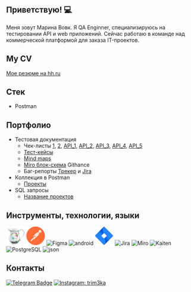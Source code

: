 
## Приветствую! :computer:

Меня зовут Марина Вовк. Я QA Enginner, специализируюсь на тестировании API и web приложений. Сейчас работаю в команде над коммерческой платформой для заказа IT-проектов.



## My CV

[Мое резюме на hh.ru](https://hh.ru/resume/63e564b7ff0b6c47220039ed1f6a4630707457?hhtmFrom=resume_list)

## Стек
- Postman

## Портфолио

+ Тестовая документация
    + Чек-листы [1](https://drive.google.com/file/d/1JDiYT1FeY_2zyP-9tJdPNGR-wtML2wNw/view?usp=share_link), [2](https://drive.google.com/file/d/1_XJ8hGlNMXYkVx41_zXLfORk8CDwhBjZ/view?usp=share_link), [API_1](https://drive.google.com/file/d/1hRa9ItLrkUm2SkX3rwfPRoY6EbpOu-tJ/view?usp=share_link), [API_2](https://drive.google.com/file/d/13eVctwlJqz_Dj_I0RmQqQB-U20l5SeJJ/view?usp=share_link), [API_3](https://drive.google.com/file/d/17cKgdxBNkhKX-FJbVjtTRR6Y4574WBu6/view?usp=share_link), [API_4](https://drive.google.com/file/d/1bWmCKDLspnql33_tOO-s0dv2jH00yBg0/view?usp=share_link), [API_5](https://drive.google.com/file/d/1hrPiQz3TieFp743CnD7MabjuaCrnLF2v/view?usp=share_link)
    + [Тест-кейсы](https://drive.google.com/file/d/1FsPbqTV61kAFWfhVAT8qSF7_UEl_iAPE/view?usp=sharing)
    + [Mind maps](https://drive.google.com/file/d/1gIEGMA3XZraVeJXg4gf_lwEctQINOrWp/view?usp=sharing)
    + [Miro блок-схема](https://drive.google.com/file/d/14WO8yKoyHTZ5SAfLO0DNTCS3onRZirIW/view?usp=sharing) Githance
    + Баг-репорты [Трекер](https://drive.google.com/drive/folders/1IOy3yOGCzQHqPGSjKQ4TTf9n3HH6Msa_?usp=share_link) и [Jira](https://drive.google.com/file/d/1t8kk6_GimLbON0mF7rS8u8iXrDYVxKqD/view?usp=sharing)
+ Коллекция в Postman
    + [Проекты](https://drive.google.com/file/d/1sdBHQq72onrW_uJYJ1r6_S-UuBZ9zVel/view?usp=sharing)
+ SQL запросы
    + [Название проектов]()

## Инструменты, технологии, языки
<img src="https://github.com/qajenna/qajenna/raw/main/icons/Charles.png" alt="Charles" width="50"/> <img src="https://github.com/qajenna/qajenna/raw/main/icons/Postman.png" alt="Postman" width="50"/> <img src="https://upload.wikimedia.org/wikipedia/commons/thumb/3/33/Figma-logo.svg/800px-Figma-logo.svg.png" alt="Figma" width="30"/> <img src="https://cdn.worldvectorlogo.com/logos/android-studio-1.svg" alt="android" width="60"/> <img src="https://github.com/qajenna/qajenna/raw/main/icons/Jira.png" alt="Jira" width="50"/> <img src="https://avatars.mds.yandex.net/i?id=5403ba83f01ceb3fda72caa0b9972d36_sr-8218461-images-thumbs&n=13" alt="Jira" width="50"/> <img src="https://i.pinimg.com/originals/3c/29/0b/3c290be5a59c7a8cace4f16c416d27cb.png" alt="Miro" width="50"/> <img src="https://miro.medium.com/max/2400/1*BW1SKJrRSvy-7OuuEFDmSQ.png" alt="Kaiten" width="50"/> <img src="https://center-comptech.ru/img/import/sql.png" alt="PostgreSQL" width="55"/> <img src="https://static.skillshare.com/uploads/video/thumbnails/1cbddd2539a92940d4928a1d63f333ea/original" alt="json" width="50"/>

## Контакты
<a href="https://t.me/trim3ka" rel="nofollow"><img src="https://camo.githubusercontent.com/a656e15491abeb687ac466ec7c137cc75fb3244ef2b2cfb249da842e04b3fba4/68747470733a2f2f696d672e736869656c64732e696f2f62616467652f2d54656c656772616d2d3030383863633f7374796c653d666c61742d737175617265266c6f676f3d54656c656772616d266c6f676f436f6c6f723d7768697465" alt="Telegram Badge" data-canonical-src="https://img.shields.io/badge/-Telegram-0088cc?style=flat-square&amp;logo=Telegram&amp;logoColor=white" style="max-width: 100%;"></a> <a href="https://instagram.com/trim3ka/" rel="nofollow"><img src="https://camo.githubusercontent.com/aa1a051f7d2d27c32b65c796a5188a258431b38a88547e93be310061cdba6a37/68747470733a2f2f696d672e736869656c64732e696f2f62616467652f2d496e7374616772616d2d6534343035663f7374796c653d666c61742d737175617265266c6f676f3d496e7374616772616d266c6f676f436f6c6f723d7768697465" alt="Instagram: trim3ka" data-canonical-src="https://img.shields.io/badge/-Instagram-e4405f?style=flat-square&amp;logo=Instagram&amp;logoColor=white" style="max-width: 100%;"></a>
